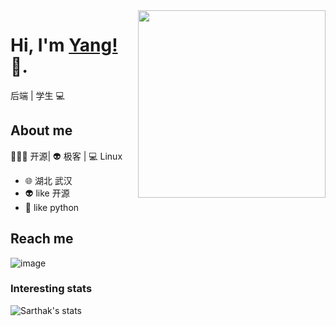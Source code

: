 <img align="right" width="300" height="300" src="https://s21.ax1x.com/2024/04/26/pkPJuNR.png">


# Hi, I'm [Yang!](https://soulnull.com/) 👋.

后端 | 学生 💻

## About me 

🧑🏻‍💻 开源| 👽 极客 | 💻 Linux

- 🌐  湖北 武汉
- 👽  like 开源
- 🍓  like python


## Reach me 
![image](https://img.shields.io/github/license/ABF7470/ChatRoom) 

### Interesting stats

![Sarthak's stats](https://github-readme-stats.vercel.app/api?username=ABF7470&show_icons=true)


